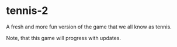 # tennis-2
A fresh and more fun version of the game that we all know as tennis.

Note, that this game will progress with updates. 
